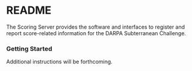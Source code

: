 # README #

The Scoring Server provides the software and interfaces to register and report score-related information for the DARPA Subterranean Challenge.

### Getting Started ###
Additional instructions will be forthcoming.

